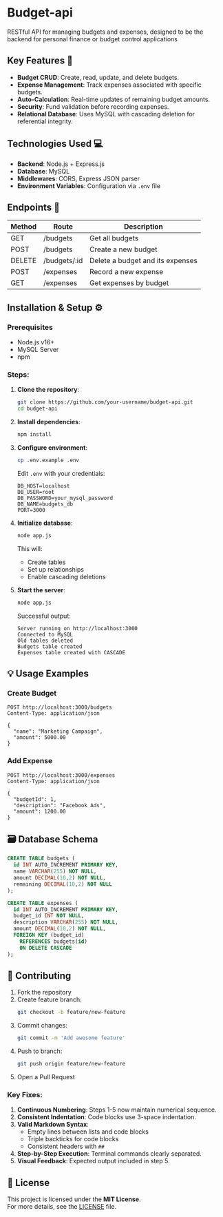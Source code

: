 # Budget-api
RESTful API for managing budgets and expenses, designed to be the backend for personal finance or budget control applications

## Key Features 🚀
- **Budget CRUD**: Create, read, update, and delete budgets.
- **Expense Management**: Track expenses associated with specific budgets.
- **Auto-Calculation**: Real-time updates of remaining budget amounts.
- **Security**: Fund validation before recording expenses.
- **Relational Database**: Uses MySQL with cascading deletion for referential integrity.

## Technologies Used 💻
- **Backend**: Node.js + Express.js
- **Database**: MySQL
- **Middlewares**: CORS, Express JSON parser
- **Environment Variables**: Configuration via `.env` file

## Endpoints 📡
| Method | Route               | Description                     |
|--------|--------------------|---------------------------------|
| GET    | /budgets           | Get all budgets                 |
| POST   | /budgets           | Create a new budget             |
| DELETE | /budgets/:id       | Delete a budget and its expenses|
| POST   | /expenses          | Record a new expense            |
| GET    | /expenses          | Get expenses by budget          |

## Installation & Setup ⚙️

### Prerequisites
- Node.js v16+
- MySQL Server
- npm

### Steps:
1. **Clone the repository**:
   ```bash
   git clone https://github.com/your-username/budget-api.git
   cd budget-api

2. **Install dependencies**:
   ```bash
   npm install
   ```

3. **Configure environment**:
   ```bash
   cp .env.example .env
   ```
   Edit `.env` with your credentials:
   ```env
   DB_HOST=localhost
   DB_USER=root
   DB_PASSWORD=your_mysql_password
   DB_NAME=budgets_db
   PORT=3000
   ```

4. **Initialize database**:
   ```bash
   node app.js
   ```
   This will:
   - Create tables
   - Set up relationships
   - Enable cascading deletions

5. **Start the server**:
   ```bash
   node app.js
   ```
   Successful output:
   ```
   Server running on http://localhost:3000
   Connected to MySQL
   Old tables deleted
   Budgets table created
   Expenses table created with CASCADE
   ```

## 💡 Usage Examples

### Create Budget
```http
POST http://localhost:3000/budgets
Content-Type: application/json

{
  "name": "Marketing Campaign",
  "amount": 5000.00
}
```

### Add Expense
```http
POST http://localhost:3000/expenses
Content-Type: application/json

{
  "budgetId": 1,
  "description": "Facebook Ads",
  "amount": 1200.00
}
```

## 🗃️ Database Schema
```sql
CREATE TABLE budgets (
  id INT AUTO_INCREMENT PRIMARY KEY,
  name VARCHAR(255) NOT NULL,
  amount DECIMAL(10,2) NOT NULL,
  remaining DECIMAL(10,2) NOT NULL
);

CREATE TABLE expenses (
  id INT AUTO_INCREMENT PRIMARY KEY,
  budget_id INT NOT NULL,
  description VARCHAR(255) NOT NULL,
  amount DECIMAL(10,2) NOT NULL,
  FOREIGN KEY (budget_id) 
    REFERENCES budgets(id) 
    ON DELETE CASCADE
);
```

## 🤝 Contributing
1. Fork the repository
2. Create feature branch:
   ```bash
   git checkout -b feature/new-feature
   ```
3. Commit changes:
   ```bash
   git commit -m 'Add awesome feature'
   ```
4. Push to branch:
   ```bash
   git push origin feature/new-feature
   ```
5. Open a Pull Request
   
### Key Fixes:
1. **Continuous Numbering**: Steps 1-5 now maintain numerical sequence.  
2. **Consistent Indentation**: Code blocks use 3-space indentation.  
3. **Valid Markdown Syntax**:  
   - Empty lines between lists and code blocks  
   - Triple backticks for code blocks  
   - Consistent headers with `##`  
4. **Step-by-Step Execution**: Terminal commands clearly separated.  
5. **Visual Feedback**: Expected output included in step 5.

 ## 📄 License

This project is licensed under the **MIT License**.  
For more details, see the [LICENSE](LICENSE) file.

